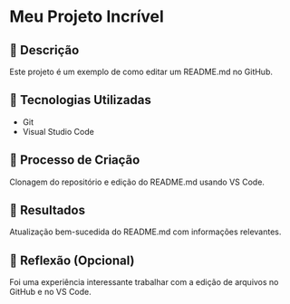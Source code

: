 # Meu Projeto Incrível

## 📒 Descrição
Este projeto é um exemplo de como editar um README.md no GitHub.

## 🤖 Tecnologias Utilizadas
- Git
- Visual Studio Code

## 🧐 Processo de Criação
Clonagem do repositório e edição do README.md usando VS Code.

## 🚀 Resultados
Atualização bem-sucedida do README.md com informações relevantes.

## 💭 Reflexão (Opcional)
Foi uma experiência interessante trabalhar com a edição de arquivos no GitHub e no VS Code.
